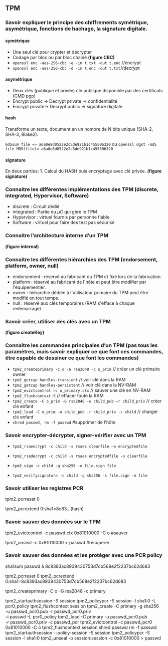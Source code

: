 ## TPM

### Savoir expliquer le principe des chiffrements symétrique, asymétrique, fonctions de hachage, la signature digitale.

#### symétrique

- Une seul clé pour crypter et décrypter
- Codage par bloc ou par bloc chainé **(figure CBC)** 
- `openssl enc -aes-256-cbc -e -in t.txt -out t.enc` //encrypt
- `openssl enc -aes-256-cbc -d -in t.enc -out t.txt`//decrypt

#### asymétrique

- Deux clés (publique et privée) clé publique disponible par des certificats (CMD pgp)
- Encrypt public -> Decrypt private => confidentialité
- Encrypt private-> Decrypt public => signature digitale

#### hash

Transforme un texte, document en un nombre de N bits unique (SHA-2, SHA-3, Blake2).

`md5sum file => a6a0e8d0522e2c5de921b1c455506320` ou `openssl dgst -md5 file MD5(file)= a6a0e8d0522e2c5de921b1c455506320`  

#### signature

En deux parties: 1. Calcul du HASH puis encryptage avec clé privée. **(figure signature)**

### Connaitre les différentes implémentations des TPM (discrete, integrated, Hypervisor, Software)

- discrete : Circuit dédié 
- integrated : Partie du $\mu C$ qui gère le TPM
- Hypervisor : virtuel fournis par personne fiable
- Software : virtuel pour faire des test pas sécurisé

### Connaitre l’architecture interne d’un TPM

**(figure internal)** 

### Connaitre les différentes hiérarchies des TPM (endorsement, platform, owner, null)

- endorsement : réservé au fabricant du TPM et fixé lors de la fabrication.
- platform : réservé au fabricant de l'hôte et peut être modifier par l'équipementier.
- owner : hiérarchie dédiée à l'utilisateur primaire du TPM peut être modifié en tout temps.
- null : réservé aux clés temporaires (RAM s'efface à chaque redémarrage)

### Savoir créer, utiliser des clés avec un TPM

**(figure createKey)** 

### Connaitre les commandes principales d’un TPM (pas tous les paramètres, mais savoir expliquer ce que font ces commandes, être capable de dessiner ce que font les commandes)

- `tpm2_createprimary -C o -G rsa2048 -c o_prim` // créer un clé primaire owner
- `tpm2_getcap handles-transient` // voir clé dans la RAM
- `tpm2_getcap handles-persistent` // voir clé dans la NV-RAM
- `tpm2_evictcontrol –c o_primary.ctx` // sauver une clé en NV-RAM
- `tpm2_flushcontext` -t // effacer toute la RAM
- `tpm2_create -C o_prim -G rsa2048 -u child_pub –r child_priv` // créer clé enfant
- `tpm2_load -C o_prim -u child_pub -r child_priv -c child` // charger clé enfant
- `shred passwd, rm -f passwd`  #supprimer de l'hôte

### Savoir encrypter-décrypter, signer-vérifier avec un TPM

- `tpm2_rsaencrypt -c child -s rsaes clearfile –o encryptedfile`

- `tpm2_rsadecrypt -c child -s rsaes encryptedfile -o clearfile`

- `tpm2_sign -c child -g sha256 -o file.sign file`

- `tpm2_verifysignature -c child -g sha256 -s file.sign -m file`

### Savoir utiliser les registres PCR

tpm2_pcrreset 0

tpm2_pcrextend 0:sha1=8c83...(hash)

### Savoir sauver des données sur le TPM

tpm2_evictcontrol -c passwd.ctx 0x81010000 -C o  #sauver

tpm2_unseal -c 0x81010000 > passwd  #récuperer

### Savoir sauver des données et les protéger avec une PCR policy

sha1sum passwd à 8c8393ac8939430753d7cb568e2f2237bc62d683

tpm2_pcrreset 0 tpm2_pcrextend 0:sha1=8c8393ac8939430753d7cb568e2f2237bc62d683

tpm2_createprimary -C o –G rsa2048 -c primary

tpm2_startauthsession -S session
tpm2_policypcr -S session -l sha1:0 -L pcr0_policy
tpm2_flushcontext session
tpm2_create -C primary -g sha256 \
-u passwd_pcr0.pub -r passwd_pcr0.priv \
–i passwd -L pcr0_policy
tpm2_load -C primary -u passwd_pcr0.pub \
-r passwd_pcr0.priv -c passwd_pcr
tpm2_evictcontrol -c passwd_pcr0 0x81010000 -C o
tpm2_flushcontext session
shred passwd
rm -f passwd
tpm2_startauthsession --policy-session -S session
tpm2_policypcr -S session -l sha1:0
tpm2_unseal -p session:session -c 0x81010000 > passwd